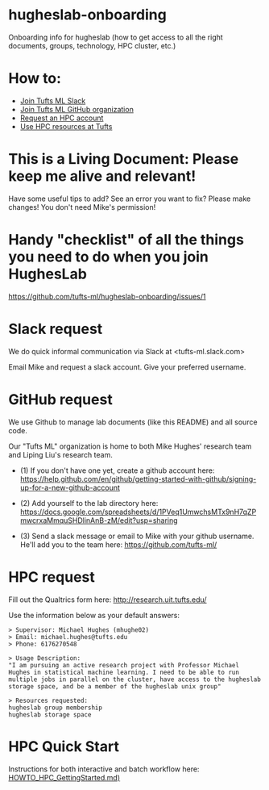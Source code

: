 # hugheslab-onboarding

Onboarding info for hugheslab (how to get access to all the right documents, groups, technology, HPC cluster, etc.)


# How to:

* [Join Tufts ML Slack](#slack-request)
* [Join Tufts ML GitHub organization](#github-request)
* [Request an HPC account](#hpc-request)
* [Use HPC resources at Tufts](#hpc-quick-start)

# This is a Living Document: Please keep me alive and relevant!

Have some useful tips to add? See an error you want to fix? Please make changes! You don't need Mike's permission!

# Handy "checklist" of all the things you need to do when you join HughesLab

https://github.com/tufts-ml/hugheslab-onboarding/issues/1

# <a name="slack-request">Slack request</a>

We do quick informal communication via Slack at <tufts-ml.slack.com>

Email Mike and request a slack account.
Give your preferred username.

# <a name="github-request">GitHub request</a>

We use Github to manage lab documents (like this README) and all source code.

Our "Tufts ML" organization is home to both Mike Hughes' research team and Liping Liu's research team.

* (1) If you don't have one yet, create a github account here: <https://help.github.com/en/github/getting-started-with-github/signing-up-for-a-new-github-account>

* (2) Add yourself to the lab directory here: <https://docs.google.com/spreadsheets/d/1PVeq1UmwchsMTx9nH7qZPmwcrxaMmquSHDlinAnB-zM/edit?usp=sharing>

* (3) Send a slack message or email to Mike with your github username. He'll add you to the team here: https://github.com/tufts-ml/


# <a name="hpc-request"> HPC request</a>

Fill out the Qualtrics form here: <http://research.uit.tufts.edu/>

Use the information below as your default answers:

```
> Supervisor: Michael Hughes (mhughe02)
> Email: michael.hughes@tufts.edu
> Phone: 6176270548

> Usage Description:
"I am pursuing an active research project with Professor Michael Hughes in statistical machine learning. I need to be able to run multiple jobs in parallel on the cluster, have access to the hugheslab storage space, and be a member of the hugheslab unix group"

> Resources requested:
hugheslab group membership
hugheslab storage space

```

# <a name="hpc-quick-start"> HPC Quick Start</a>

Instructions for both interactive and batch workflow here: [HOWTO_HPC_GettingStarted.md)](./HOWTO_HPC_GettingStarted.md)


